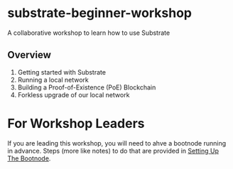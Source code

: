 # substrate-beginner-workshop

A collaborative workshop to learn how to use Substrate

## Overview

1. Getting started with Substrate
2. Running a local network
3. Building a Proof-of-Existence (PoE) Blockchain
4. Forkless upgrade of our local network

# For Workshop Leaders
If you are leading this workshop, you will need to ahve a bootnode running in advance. Steps (more like notes) to do that are provided in [Setting Up The Bootnode](./SettingUpTheBootnode.md).
